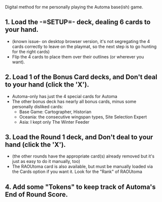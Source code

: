 Digital method for me personally playing the Automa base(ish) game.

## 1. Load the -=SETUP=- deck, dealing 6 cards to your hand. 
 - (known issue- on desktop browser version, it's not segregating the 4 cards correctly to leave on the playmat, so the next step is to go hunting for the right cards)
 - Flip the 4 cards to place them over their outlines (or wherever you want).

## 2. Load 1 of the Bonus Card decks, and Don't deal to your hand (click the 'X').
  - Automa-only has just the 4 special cards for Automa
  - The other bonus deck has nearly all bonus cards, minus some personally disliked cards:
    - Base Game: Cartographer, Historian
    - Oceania: the consecutive wingspan types, Site Selection Expert
    - Asia: I kept only The Winter Feeder

## 3. Load the Round 1 deck, and Don't deal to your hand (click the 'X').
  - (the other rounds have the appropriate card(s) already removed but it's just as easy to do it manually, too)
  - The RAOUtoma card is also available, but must be manually loaded via the Cards option if you want it. Look for the "Rank" of RAOUtoma

## 4. Add some "Tokens" to keep track of Automa's End of Round Score.

